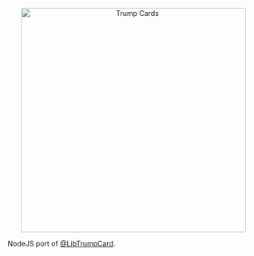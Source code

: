 <p align="center">
  <a href="https://twitter.com/LibTrumpCard" target="blank"><img src="https://pbs.twimg.com/profile_banners/860202990937964544/1493923775/1500x500" width="450" alt="Trump Cards" /></a>
</p>

NodeJS port of [@LibTrumpCard](https://twitter.com/LibTrumpCard).
